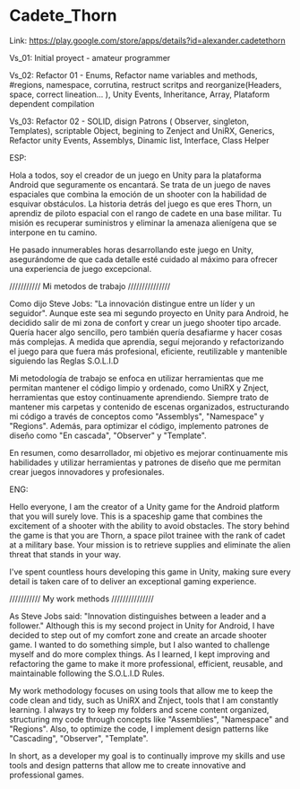# Cadete_Thorn

Link: https://play.google.com/store/apps/details?id=alexander.cadetethorn

Vs_01: Initial proyect - amateur programmer

Vs_02: Refactor 01 - Enums, Refactor name variables and methods, #regions, namespace, corrutina, restruct scritps and reorganize(Headers, space, correct lineation... ), Unity Events, Inheritance, Array, Plataform dependent compilation

Vs_03: Refactor 02 - SOLID, disign Patrons ( Observer, singleton, Templates), scriptable Object, begining to Zenject and UniRX, Generics, Refactor unity Events, Assemblys, Dinamic list, Interface, Class Helper

ESP: 

Hola a todos, soy el creador de un juego en Unity para la plataforma Android que seguramente os encantará. Se trata de un juego de naves espaciales que combina la emoción de un shooter con la habilidad de esquivar obstáculos. La historia detrás del juego es que eres Thorn, un aprendiz de piloto espacial con el rango de cadete en una base militar. Tu misión es recuperar suministros y eliminar la amenaza alienígena que se interpone en tu camino.

He pasado innumerables horas desarrollando este juego en Unity, asegurándome de que cada detalle esté cuidado al máximo para ofrecer una experiencia de juego excepcional. 


/////////// Mi metodos de trabajo ///////////////

Como dijo Steve Jobs: "La innovación distingue entre un líder y un seguidor". Aunque este sea mi segundo proyecto en Unity para Android, he decidido salir de mi zona de confort y crear un juego shooter tipo arcade. Quería hacer algo sencillo, pero también quería desafiarme y hacer cosas más complejas. A medida que aprendía, seguí mejorando y refactorizando el juego para que fuera más profesional, eficiente, reutilizable y mantenible siguiendo las Reglas S.O.L.I.D

Mi metodología de trabajo se enfoca en utilizar herramientas que me permitan mantener el código limpio y ordenado, como UniRX y Znject, herramientas que estoy continuamente aprendiendo. Siempre trato de mantener mis carpetas y contenido de escenas organizados, estructurando mi código a través de conceptos como "Assemblys", "Namespace" y "Regions". Además, para optimizar el código, implemento patrones de diseño como "En cascada", "Observer" y "Template".

En resumen, como desarrollador, mi objetivo es mejorar continuamente mis habilidades y utilizar herramientas y patrones de diseño que me permitan crear juegos innovadores y profesionales.

ENG:

Hello everyone, I am the creator of a Unity game for the Android platform that you will surely love. This is a spaceship game that combines the excitement of a shooter with the ability to avoid obstacles. The story behind the game is that you are Thorn, a space pilot trainee with the rank of cadet at a military base. Your mission is to retrieve supplies and eliminate the alien threat that stands in your way.

I've spent countless hours developing this game in Unity, making sure every detail is taken care of to deliver an exceptional gaming experience.


/////////// My work methods ///////////////

As Steve Jobs said: "Innovation distinguishes between a leader and a follower." Although this is my second project in Unity for Android, I have decided to step out of my comfort zone and create an arcade shooter game. I wanted to do something simple, but I also wanted to challenge myself and do more complex things. As I learned, I kept improving and refactoring the game to make it more professional, efficient, reusable, and maintainable following the S.O.L.I.D Rules.

My work methodology focuses on using tools that allow me to keep the code clean and tidy, such as UniRX and Znject, tools that I am constantly learning. I always try to keep my folders and scene content organized, structuring my code through concepts like "Assemblies", "Namespace" and "Regions". Also, to optimize the code, I implement design patterns like "Cascading", "Observer", "Template".

In short, as a developer my goal is to continually improve my skills and use tools and design patterns that allow me to create innovative and professional games.
